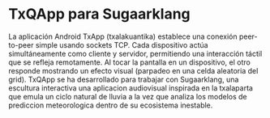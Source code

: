 # TxQApp para Sugaarklang

La aplicación Android TxApp (txalakuantika) establece una conexión peer-to-peer simple usando sockets TCP. Cada dispositivo actúa simultáneamente como cliente y servidor, permitiendo una interacción táctil que se refleja remotamente. Al tocar la pantalla en un dispositivo, el otro responde mostrando un efecto visual (parpadeo en una celda aleatoria del grid). TxQApp se ha desarrollado para trabajar con Sugaarklang, una escultura interactiva una aplicacion audiovisual inspirada en la txalaparta que emula un ciclo natural de lluvia a la vez que analiza los modelos de prediccion meteorologica dentro de su ecosistema inestable.
